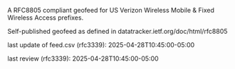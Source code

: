 

A RFC8805 compliant geofeed for US Verizon Wireless Mobile & Fixed Wireless Access prefixes.

Self-published geofeed as defined in datatracker.ietf.org/doc/html/rfc8805

last update of feed.csv (rfc3339): 2025-04-28T10:45:00-05:00

last review (rfc3339): 2025-04-28T10:45:00-05:00